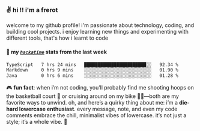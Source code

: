 ### ✌️ hi !! i'm a frerot

welcome to my github profile! i'm passionate about technology, coding, and
building cool projects. i enjoy learning new things and experimenting with
different tools, that's how i learnt to code

#### 📡 my [_`hackatime`_](https://waka.hackclub.com/) stats from the last week

<!--START_SECTION:waka-->

```txt
TypeScript   7 hrs 24 mins   ███████████████████████░░   92.34 %
Markdown     0 hrs 9 mins    ░░░░░░░░░░░░░░░░░░░░░░░░░   01.90 %
Java         0 hrs 6 mins    ░░░░░░░░░░░░░░░░░░░░░░░░░   01.28 %
```

<!--END_SECTION:waka-->

🎮 **fun fact**: when i’m not coding, you’ll probably find me shooting hoops on
the basketball court 🏀 or cruising around on my bike 🚴‍♂️—both are my favorite
ways to unwind. oh, and here’s a quirky thing about me: i’m a **die-hard
lowercase enthusiast**. every message, note, and even my code comments embrace
the chill, minimalist vibes of lowercase. it’s not just a style; it’s a whole
vibe. 🤘
